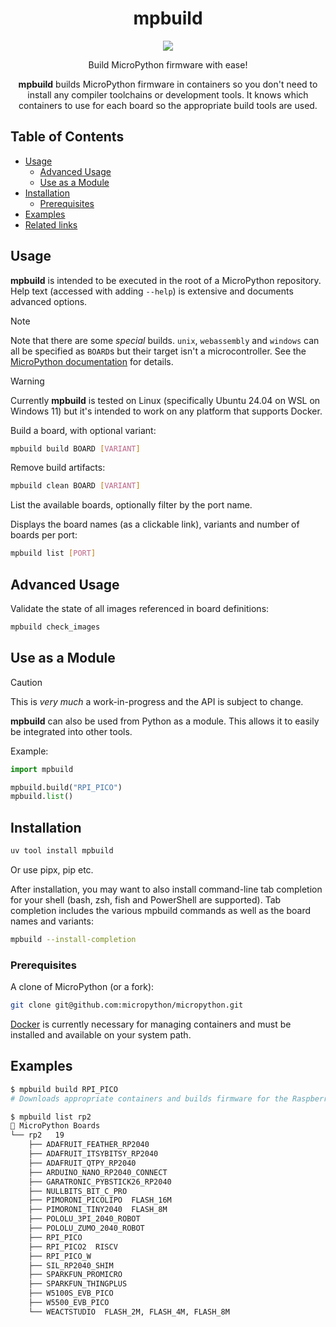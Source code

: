 <div align="center">

# mpbuild

![](https://github.com/user-attachments/assets/2cf9fb34-aae4-4e24-a16c-76d387ca6dff)

Build MicroPython firmware with ease!

**mpbuild** builds MicroPython firmware in containers so you don't need to install any compiler toolchains or development tools. It knows which containers to use for each board so the appropriate build tools are used.

</div>

## Table of Contents

- [Usage](#usage)
  - [Advanced Usage](#advanced-usage)
  - [Use as a Module](#use-as-a-module)
- [Installation](#installation)
  - [Prerequisites](#prerequisites)
- [Examples](#examples)
- [Related links](#related-links)

## Usage

**mpbuild** is intended to be executed in the root of a MicroPython repository. Help text (accessed with adding `--help`) is extensive and documents advanced options.

> [!NOTE]
> Note that there are some _special_ builds. `unix`, `webassembly` and `windows` can all be specified as `BOARD`s but their target isn't a microcontroller. See the [MicroPython documentation](https://github.com/micropython/micropython/) for details.

> [!WARNING]
> Currently **mpbuild** is tested on Linux (specifically Ubuntu 24.04 on WSL on Windows 11) but it's intended to work on any platform that supports Docker.

Build a board, with optional variant:

```bash
mpbuild build BOARD [VARIANT]
```

Remove build artifacts:

```bash
mpbuild clean BOARD [VARIANT]
```

List the available boards, optionally filter by the port name.

Displays the board names (as a clickable link), variants and number of boards per port:

```bash
mpbuild list [PORT]
```

## Advanced Usage

Validate the state of all images referenced in board definitions:

```bash
mpbuild check_images
```

## Use as a Module

> [!CAUTION]
> This is _very much_ a work-in-progress and the API is subject to change.

**mpbuild** can also be used from Python as a module. This allows it to easily be integrated into other tools.

Example:

```python
import mpbuild

mpbuild.build("RPI_PICO")
mpbuild.list()
```

## Installation

```bash
uv tool install mpbuild
```

Or use pipx, pip etc.

After installation, you may want to also install command-line tab completion for your shell (bash, zsh, fish and PowerShell are supported). Tab completion includes the various mpbuild commands as well as the board names and variants:

```bash
mpbuild --install-completion
```

### Prerequisites

A clone of MicroPython (or a fork):

```bash
git clone git@github.com:micropython/micropython.git
```

[Docker](https://www.docker.com/) is currently necessary for managing containers and must be installed and available on your system path.

## Examples

```bash
$ mpbuild build RPI_PICO
# Downloads appropriate containers and builds firmware for the Raspberry Pi Pico
```

```bash
$ mpbuild list rp2
🐍 MicroPython Boards
└── rp2   19
    ├── ADAFRUIT_FEATHER_RP2040
    ├── ADAFRUIT_ITSYBITSY_RP2040
    ├── ADAFRUIT_QTPY_RP2040
    ├── ARDUINO_NANO_RP2040_CONNECT
    ├── GARATRONIC_PYBSTICK26_RP2040
    ├── NULLBITS_BIT_C_PRO
    ├── PIMORONI_PICOLIPO  FLASH_16M
    ├── PIMORONI_TINY2040  FLASH_8M
    ├── POLOLU_3PI_2040_ROBOT
    ├── POLOLU_ZUMO_2040_ROBOT
    ├── RPI_PICO
    ├── RPI_PICO2  RISCV
    ├── RPI_PICO_W
    ├── SIL_RP2040_SHIM
    ├── SPARKFUN_PROMICRO
    ├── SPARKFUN_THINGPLUS
    ├── W5100S_EVB_PICO
    ├── W5500_EVB_PICO
    └── WEACTSTUDIO  FLASH_2M, FLASH_4M, FLASH_8M
```
